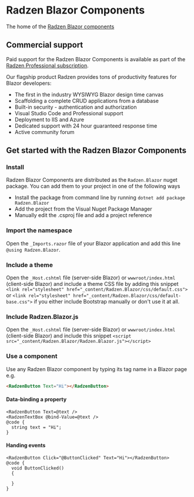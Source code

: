 # Radzen Blazor Components

The home of the [Radzen Blazor components](https://blazor.radzen.com)

## Commercial support

Paid support for the Radzen Blazor Components is available as part of the [Radzen Professional subscription](https://www.radzen.com/pricing/). 

Our flagship product Radzen provides tons of productivity features for Blazor developers:
- The first in the industry WYSIWYG Blazor design time canvas
- Scaffolding a complete CRUD applications from a database
- Built-in security - authentication and authorization
- Visual Studio Code and Professional support
- Deployment to IIS and Azure
- Dedicated support with 24 hour guaranteed response time
- Active community forum

## Get started with the Radzen Blazor Components

### Install

Radzen Blazor Components are distributed as the `Radzen.Blazor` nuget package. You can add them to your project in one of the following ways
- Install the package from command line by running `dotnet add package Radzen.Blazor`
- Add the project from the Visual Nuget Package Manager 
- Manually edit the .csproj file and add a project reference

### Import the namespace

Open the `_Imports.razor` file of your Blazor application and add this line `@using Radzen.Blazor`.

### Include a theme

Open the `_Host.cshtml` file (server-side Blazor) or `wwwroot/index.html` (client-side Blazor) and include a theme CSS file by adding this snippet `<link rel="stylesheet" href="_content/Radzen.Blazor/css/default.css">` or `<link rel="stylesheet" href="_content/Radzen.Blazor/css/default-base.css">` if you either include Bootstrap manually or don't use it at all.

### Include Radzen.Blazor.js

Open the `_Host.cshtml` file (server-side Blazor) or `wwwroot/index.html` (client-side Blazor) and include this snippet `<script src="_content/Radzen.Blazor/Radzen.Blazor.js"></script>`

### Use a component
Use any Radzen Blazor component by typing its tag name in a Blazor page e.g. 
```html
<RadzenButton Text="Hi"></RadzenButton>
```

#### Data-binding a property
```razor
<RadzenButton Text=@text />
<RadzenTextBox @bind-Value=@text />
@code {
  string text = "Hi";
}
```

#### Handing events

```razor
<RadzenButton Click="@ButtonClicked" Text="Hi"></RadzenButton>
@code {
  void ButtonClicked()
  {

  }
}
```
